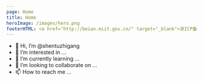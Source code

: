 ```yaml
---
page: Home
title: Home
heroImage: /images/hero.png
footerHTML: <a href="http://beian.miit.gov.cn/" target="_blank">浙ICP备19031217号</a> MIT Licensed | Copyright © 2021-present Starzkg
---
```

- 👋 Hi, I’m @shentuzhigang
- 👀 I’m interested in ...
- 🌱 I’m currently learning ...
- 💞️ I’m looking to collaborate on ...
- 📫 How to reach me ...

<!---
shentuzhigang/shentuzhigang is a ✨ special ✨ repository because its `README.md` (this file) appears on your GitHub profile.
You can click the Preview link to take a look at your changes.
--->
